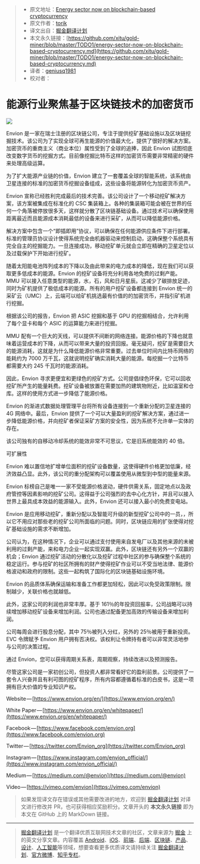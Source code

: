 > * 原文地址：[Energy sector now on blockchain-based cryptocurrency](https://medium.com/@dungvinh50956756/energy-sector-now-on-blockchain-based-cryptocurrency-b89b09c8117e)
> * 原文作者：[torik](https://medium.com/@dungvinh50956756?source=post_header_lockup)
> * 译文出自：[掘金翻译计划](https://github.com/xitu/gold-miner)
> * 本文永久链接：[https://github.com/xitu/gold-miner/blob/master/TODO1/energy-sector-now-on-blockchain-based-cryptocurrency.md](https://github.com/xitu/gold-miner/blob/master/TODO1/energy-sector-now-on-blockchain-based-cryptocurrency.md)
> * 译者：[geniusq1981](https://github.com/geniusq1981)
> * 校对者：

# 能源行业聚焦基于区块链技术的加密货币

![](https://cdn-images-1.medium.com/max/800/1*wprAtM-rk8-wdyeIuRufgg.jpeg)

Envion 是一家在瑞士注册的区块链公司，专注于提供挖矿基础设施以及区块链挖掘技术。该公司为了实现全球可再生能源的价值最大化，提供了很好的解决方案。加密货币的重商主义（商业本位）属性受到了全球的追捧，因此 Envion 试图彻底改变数字货币的挖掘方式。目前像挖掘比特币这样的加密货币需要非常精密的硬件来处理高级运算。

为了扩大能源产业链的价值，Envion 建立了一套覆盖全球的智能系统，该系统由卫星连接的标准的加密货币挖掘设备组成，这些设备将能源转化为加密货币资产。

Envion 宣称已经胜利完成最后的技术完善。该公司设计了一个移动挖矿解决方案，该方案被集成在标准化的 CSC 集装箱上。各种的集装箱可能会被在世界的任何一个角落被停放很多天，这样就分散了区块链基础设备。通过技术可以确保使用距离最近而且能源成本消耗最低的设备来进行采矿，从而可以降低能源价格。

解决方案中包含一个“即插即用”协议，可以确保在任何能源供应条件下进行部署。标准的管理员协议设计使得系统完全由机器驱动来控制启动，这确保整个系统具有完全自主的挖掘能力。一旦连接成功，移动挖矿单元就会立即在精确的卫星定位以及过载保护下开始进行挖矿。

随着太阳能电池阵列成本的下降以及由此带来的电力成本的降低，现在我们可以获取更多低成本的能源。Envion 的挖矿设备将充分利用各地免费的过剩产能。MMU 可以接入任意类型的能源，水，石，风和日月星辰。这减少了碳排放足迹，同时为矿机提供了极低成本的能源。所有的用户挖矿设备都连接到 Envion 统一的采矿云（UMC）上，云端可以给矿机挑选最有价值的的加密货币，并指引矿机进行挖掘。

根据该公司的报告，Envion 把 ASIC 挖掘和基于 GPU 的挖掘相结合，允许利用了每个显卡和每个 ASIC 的运算能力来进行挖掘。

MMU 配有一个巨大的天线，可以提供不间断的网络连接。能源价格的下降也就意味着运营成本的下降，从而可以带来大量的投资回报。毫无疑问，挖矿是需要巨大的能源消耗，这就是为什么降低能源价格非常重要。过去单位时间内比特币网络的能耗约为 7000 万千瓦，这就说明挖矿确实消耗大量的能源。每挖掘一个比特币都需要大约 245 千瓦时的能源消耗。

因此，Envion 寻求更便宜和更绿色的挖矿方式。公司提倡绿色环保，它可以回收挖矿所产生的能量耗费。挖矿设备被放置在需要加热的建筑物附近，比如温室和仓库。这样的使用方式进一步降低了能源价格。

Envion 的渐进式数据处理管理平台将所有设备连接到一个重新分配的卫星连接的 4G 网络中。最后，Envion 提供了一个可以大量盈利的挖矿解决方案，通过进一步降低能源价格，并向挖矿者保证采矿方案的安全性，因为系统不允许单一实体的存在。

该公司独有的自移动冷却系统的能效非常不可思议，它是旧系统能效的 40 倍。

可扩展性

Envion 难以置信地扩增单位面积的挖矿设备数量，这使得硬件价格更加低廉，经济效益凸显。此外，该公司的重分配架构可以覆盖使用从微型到中型的能量来源。

Envion 标榜自己是唯一一家不受能源价格波动，硬件供需关系，固定地点以及政府管控等因素影响的挖矿公司。这得益于公司强烈的去中心化方针，并且可以接入世界上最具成本效益的能源输入。此外，Envion 还可以接入最小的免费变电站。

Envion 是应用移动挖矿，重新分配以及智能可升级的新型挖矿公司中的一员，，所以它不用应对那些老的挖矿公司所面临的问题。同时，区块链应用的扩张使得对挖矿基础设施的需求不断增加。

公司认为，在这种情况下，企业可以通过支付使用来自发电厂以及其他来源的未被利用的过剩产能，来和电力企业一起实现双赢。此外，区块链还有另外一个双赢的机会；Envion 通过挖矿活动的分散化以及挖矿过程中社区的参与确保整个系统的稳定运行。参与挖矿的社区所拥有的财产使得挖矿作业可以不受当地法律、能源价格波动和政府的限制。这些一起构筑了国际化的区块链基础设施环境。

Envion 的品质体系确保运输和准备工作都更加轻松，因此可以免受政策限制。限制越少，关联价格也就越低。

此外，这家公司的利润也非常丰厚。基于 161％的年投资回报率，公司战略可以持续增加移动挖矿设备来增加利润。公司也通过配备更加高效的传输设备来增加利润。

公司每周会进行股息分配，其中 75％被列入分红，另外的 25％被用于重新投资。EVC 令牌赋予 Envion 用户拥有否决权。该权利让令牌持有者可以非常灵活地参与公司的决策过程。

通过 Envion，您可以获得周期关系表，周期观察，持续改进以及预测报告。

尽管这家公司是一家初创公司，但投资人都非常看好它的盈利前景。公司提供了一套令人兴奋并且有利可图的挖矿程序，所有内容都遵循着标准的白皮书，这是一项拥有巨大价值的专业知识产权。

Website — [https://www.envion.org/en/](https://www.envion.org/en/)

White Paper — [https://www.envion.org/en/whitepaper/](https://www.envion.org/en/whitepaper/)

Facebook — [https://www.facebook.com/envion.org](https://www.facebook.com/envion.org)

Twitter — [https://twitter.com/Envion_org](https://twitter.com/Envion_org)

Instagram — [https://www.instagram.com/envion_official/](https://www.instagram.com/envion_official/)

Medium — [https://medium.com/@envion](https://medium.com/@envion)

Video — [https://vimeo.com/envion](https://vimeo.com/envion)

> 如果发现译文存在错误或其他需要改进的地方，欢迎到 [掘金翻译计划](https://github.com/xitu/gold-miner) 对译文进行修改并 PR，也可获得相应奖励积分。文章开头的 **本文永久链接** 即为本文在 GitHub 上的 MarkDown 链接。


---

> [掘金翻译计划](https://github.com/xitu/gold-miner) 是一个翻译优质互联网技术文章的社区，文章来源为 [掘金](https://juejin.im) 上的英文分享文章。内容覆盖 [Android](https://github.com/xitu/gold-miner#android)、[iOS](https://github.com/xitu/gold-miner#ios)、[前端](https://github.com/xitu/gold-miner#前端)、[后端](https://github.com/xitu/gold-miner#后端)、[区块链](https://github.com/xitu/gold-miner#区块链)、[产品](https://github.com/xitu/gold-miner#产品)、[设计](https://github.com/xitu/gold-miner#设计)、[人工智能](https://github.com/xitu/gold-miner#人工智能)等领域，想要查看更多优质译文请持续关注 [掘金翻译计划](https://github.com/xitu/gold-miner)、[官方微博](http://weibo.com/juejinfanyi)、[知乎专栏](https://zhuanlan.zhihu.com/juejinfanyi)。

